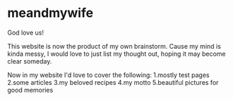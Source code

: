 # meandmywife
God love us!

This website is now the product of my own brainstorm.
Cause my mind is kinda messy, I would love to just list my thought out, hoping it may become clear someday.

Now in my website I'd love to cover the following:
1.mostly test pages
2.some articles
3.my beloved recipes
4.my motto
5.beautiful pictures for good memories
